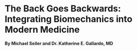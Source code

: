 <div class="title-page">
  <h1>The Back Goes Backwards: Integrating Biomechanics into Modern Medicine</h1>
  <p><strong>By Michael Seiler and Dr. Katherine E. Gallardo, MD</strong></p>
</div>